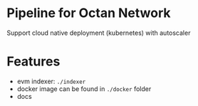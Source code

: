 # Pipeline for Octan Network

Support cloud native deployment (kubernetes) with autoscaler


# Features

- evm indexer: `./indexer`
- docker image can be found in `./docker` folder
- docs